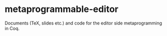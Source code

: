 # metaprogrammable-editor
Documents (TeX, slides etc.) and code for the editor side metaprogramming in Coq.
